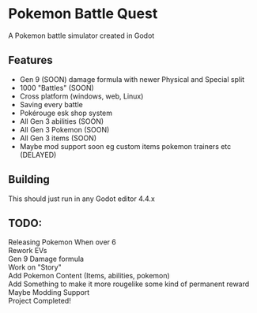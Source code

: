 # Pokemon Battle Quest
A Pokemon battle simulator created in Godot
## Features
- Gen 9 (SOON) damage formula with newer Physical and Special split
- 1000 "Battles" (SOON)
- Cross platform (windows, web, Linux)
- Saving every battle
- Pokérouge esk shop system
- All Gen 3 abilities (SOON)
- All Gen 3 Pokemon (SOON)
- All Gen 3 items (SOON)
- Maybe mod support soon eg custom items pokemon trainers etc (DELAYED)
## Building
This should just run in any Godot editor 4.4.x
## TODO:
Releasing Pokemon When over 6\
Rework EVs\
Gen 9 Damage formula\
Work on "Story"\
Add Pokemon Content (Items, abilities, pokemon)\
Add Something to make it more rougelike some kind of permanent reward\
Maybe Modding Support\
Project Completed!

